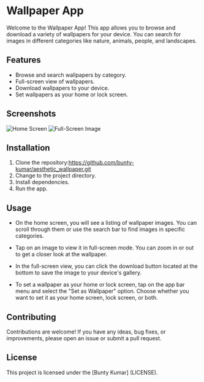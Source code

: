 # Wallpaper App

Welcome to the Wallpaper App! This app allows you to browse and download a variety of wallpapers for your device. You can search for images in different categories like nature, animals, people, and landscapes.

## Features

- Browse and search wallpapers by category.
- Full-screen view of wallpapers.
- Download wallpapers to your device.
- Set wallpapers as your home or lock screen.

## Screenshots

![Home Screen](screenshots/home_screen.png)
![Full-Screen Image](screenshots/full_screen_image.png)

## Installation

1. Clone the repository:https://github.com/bunty-kumar/aesthetic_wallpaper.git
2. Change to the project directory.
3. Install dependencies.
4. Run the app.

## Usage

- On the home screen, you will see a listing of wallpaper images. You can scroll through them or use the search bar to find images in specific categories.

- Tap on an image to view it in full-screen mode. You can zoom in or out to get a closer look at the wallpaper.

- In the full-screen view, you can click the download button located at the bottom to save the image to your device's gallery.

- To set a wallpaper as your home or lock screen, tap on the app bar menu and select the "Set as Wallpaper" option. Choose whether you want to set it as your home screen, lock screen, or both.

## Contributing

Contributions are welcome! If you have any ideas, bug fixes, or improvements, please open an issue or submit a pull request.

## License

This project is licensed under the [Bunty Kumar] (LICENSE).
